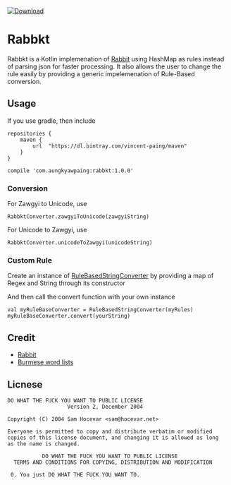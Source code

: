 [ ![Download](https://api.bintray.com/packages/vincent-paing/maven/rabbkt/images/download.svg) ](https://bintray.com/vincent-paing/maven/rabbkt/_latestVersion)

# Rabbkt

Rabbkt is a Kotlin implemenation of [Rabbit](https://github.com/Rabbit-Converter/Rabbit) using HashMap as rules instead of parsing json for faster processing. It also allows the user to change the rule easily by providing a generic impelemenation of Rule-Based conversion. 

## Usage

If you use gradle, then include

```
repositories {
    maven {
        url  "https://dl.bintray.com/vincent-paing/maven" 
    }
}

compile 'com.aungkyawpaing:rabbkt:1.0.0'
```

### Conversion

For Zawgyi to Unicode, use 

```RabbktConverter.zawgyiToUnicode(zawgyiString)```

For Unicode to Zawgyi, use

```RabbktConverter.unicodeToZawgyi(unicodeString)```

### Custom Rule

Create an instance of [RuleBasedStringConverter](https://github.com/vincent-paing/Rabbkt/blob/master/src/main/kotlin/converter/RuleBasedStringConverter.kt) by providing a map of Regex and String through its constructor

And then call the convert function with your own instance

```
val myRuleBaseConverter = RuleBasedStringConverter(myRules)
myRuleBaseConverter.convert(yourString)
```


## Credit

- [Rabbit](https://github.com/Rabbit-Converter/Rabbit)
- [Burmese word lists](https://github.com/kanaung/wordlists)


## Licnese

```
DO WHAT THE FUCK YOU WANT TO PUBLIC LICENSE
                   Version 2, December 2004

Copyright (C) 2004 Sam Hocevar <sam@hocevar.net>

Everyone is permitted to copy and distribute verbatim or modified
copies of this license document, and changing it is allowed as long
as the name is changed.

           DO WHAT THE FUCK YOU WANT TO PUBLIC LICENSE
  TERMS AND CONDITIONS FOR COPYING, DISTRIBUTION AND MODIFICATION

 0. You just DO WHAT THE FUCK YOU WANT TO.
```
